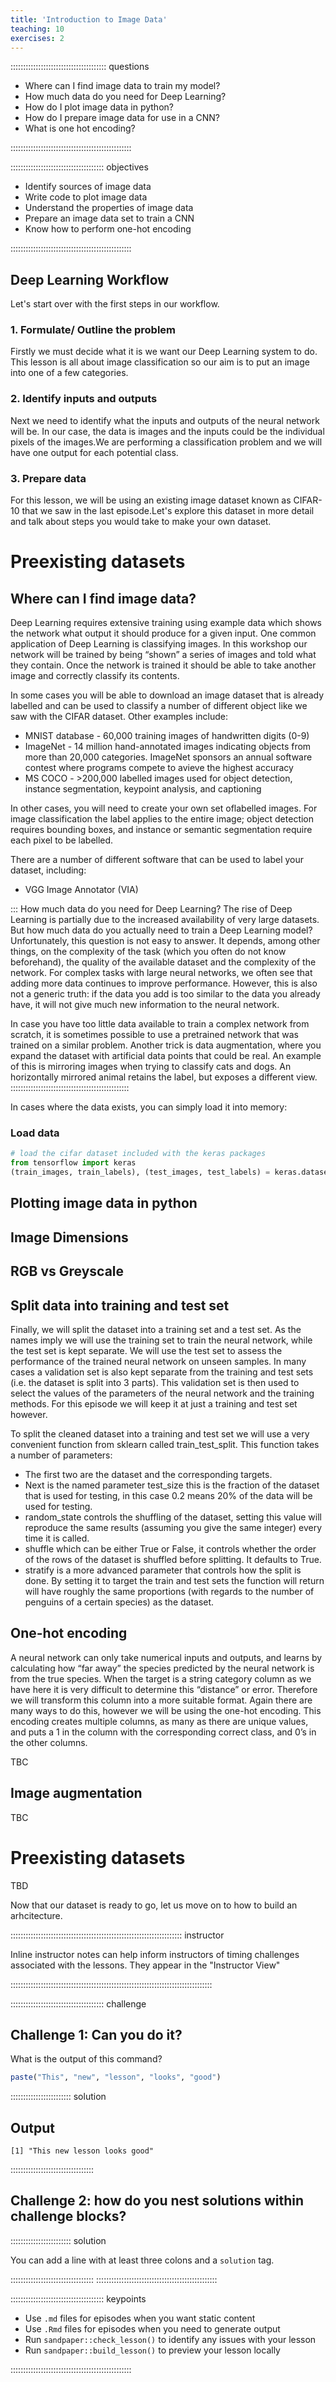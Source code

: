 ```yaml
---
title: 'Introduction to Image Data'
teaching: 10
exercises: 2
---
```


:::::::::::::::::::::::::::::::::::::: questions 

- Where can I find image data to train my model?
- How much data do you need for Deep Learning?
- How do I plot image data in python?
- How do I prepare image data for use in a CNN?
- What is one hot encoding?

::::::::::::::::::::::::::::::::::::::::::::::::

::::::::::::::::::::::::::::::::::::: objectives

- Identify sources of image data
- Write code to plot image data
- Understand the properties of image data
- Prepare an image data set to train a CNN
- Know how to perform one-hot encoding

::::::::::::::::::::::::::::::::::::::::::::::::

## Deep Learning Workflow
Let's start over with the first steps in our workflow.

### 1. Formulate/ Outline the problem
Firstly we must decide what it is we want our Deep Learning system to do. This lesson is all about image classification so our aim is to put an image into one of a few categories.

### 2. Identify inputs and outputs
Next we need to identify what the inputs and outputs of the neural network will be. In our case, the data is images and the inputs could be the individual pixels of the images.We are performing a classification problem and we will have one output for each potential class.

### 3. Prepare data
For this lesson, we will be using an existing image dataset known as CIFAR-10 that we saw in the last episode.Let's explore this dataset in more detail and talk about steps you would take to make your own dataset.

# Preexisting datasets

## Where can I find image data?

Deep Learning requires extensive training using example data which shows the network what output it should produce for a given input. One common application of Deep Learning is classifying images. In this workshop our network will be trained by being “shown” a series of images and told what they contain. Once the network is trained it should be able to take another image and correctly classify its contents.

In some cases you will be able to download an image dataset that is already labelled and can be used to classify a number of different object like we saw with the CIFAR dataset. Other examples include:

- MNIST database - 60,000 training images of handwritten digits (0-9)
- ImageNet - 14 million hand-annotated images indicating objects from more than 20,000 categories. ImageNet sponsors an annual software contest where programs compete to avieve the highest accuracy
- MS COCO - >200,000 labelled images used for object detection, instance segmentation, keypoint analysis, and captioning

In other cases, you will need to create your own set oflabelled images. For image classification the label applies to the entire image; object detection requires bounding boxes, and instance or semantic segmentation require each pixel to be labelled.

There are a number of different software that can be used to label your dataset, including:
- VGG Image Annotator (VIA)

::: How much data do you need for Deep Learning?
The rise of Deep Learning is partially due to the increased availability of very large datasets. But how much data do you actually need to train a Deep Learning model? Unfortunately, this question is not easy to answer. It depends, among other things, on the complexity of the task (which you often do not know beforehand), the quality of the available dataset and the complexity of the network. For complex tasks with large neural networks, we often see that adding more data continues to improve performance. However, this is also not a generic truth: if the data you add is too similar to the data you already have, it will not give much new information to the neural network.

In case you have too little data available to train a complex network from scratch, it is sometimes possible to use a pretrained network that was trained on a similar problem. Another trick is data augmentation, where you expand the dataset with artificial data points that could be real. An example of this is mirroring images when trying to classify cats and dogs. An horizontally mirrored animal retains the label, but exposes a different view.
:::::::::::::::::::::::::::::::::::::::::::::::

In cases where the data exists, you can simply load it into memory:


### Load data

```python
# load the cifar dataset included with the keras packages
from tensorflow import keras
(train_images, train_labels), (test_images, test_labels) = keras.datasets.cifar10.load_data()
```


## Plotting image data in python

## Image Dimensions

## RGB vs Greyscale

## Split data into training and test set
Finally, we will split the dataset into a training set and a test set. As the names imply we will use the training set to train the neural network, while the test set is kept separate. We will use the test set to assess the performance of the trained neural network on unseen samples. In many cases a validation set is also kept separate from the training and test sets (i.e. the dataset is split into 3 parts). This validation set is then used to select the values of the parameters of the neural network and the training methods. For this episode we will keep it at just a training and test set however.

To split the cleaned dataset into a training and test set we will use a very convenient function from sklearn called train_test_split. This function takes a number of parameters:

- The first two are the dataset and the corresponding targets.
- Next is the named parameter test_size this is the fraction of the dataset that is used for testing, in this case 0.2 means 20% of the data will be used for testing.
- random_state controls the shuffling of the dataset, setting this value will reproduce the same results (assuming you give the same integer) every time it is called.
- shuffle which can be either True or False, it controls whether the order of the rows of the dataset is shuffled before splitting. It defaults to True.
- stratify is a more advanced parameter that controls how the split is done. By setting it to target the train and test sets the function will return will have roughly the same proportions (with regards to the number of penguins of a certain species) as the dataset.


## One-hot encoding
A neural network can only take numerical inputs and outputs, and learns by calculating how “far away” the species predicted by the neural network is from the true species. When the target is a string category column as we have here it is very difficult to determine this “distance” or error. Therefore we will transform this column into a more suitable format. Again there are many ways to do this, however we will be using the one-hot encoding. This encoding creates multiple columns, as many as there are unique values, and puts a 1 in the column with the corresponding correct class, and 0’s in the other columns.

TBC

## Image augmentation

TBC

# Preexisting datasets

TBD

Now that our dataset is ready to go, let us move on to how to build an arhcitecture.

:::::::::::::::::::::::::::::::::::::::::::::::::::::::::::::::::::: instructor

Inline instructor notes can help inform instructors of timing challenges
associated with the lessons. They appear in the "Instructor View"

::::::::::::::::::::::::::::::::::::::::::::::::::::::::::::::::::::::::::::::::

::::::::::::::::::::::::::::::::::::: challenge 

## Challenge 1: Can you do it?

What is the output of this command?

```r
paste("This", "new", "lesson", "looks", "good")
```

:::::::::::::::::::::::: solution 

## Output
 
```output
[1] "This new lesson looks good"
```

:::::::::::::::::::::::::::::::::


## Challenge 2: how do you nest solutions within challenge blocks?

:::::::::::::::::::::::: solution 

You can add a line with at least three colons and a `solution` tag.

:::::::::::::::::::::::::::::::::
::::::::::::::::::::::::::::::::::::::::::::::::

::::::::::::::::::::::::::::::::::::: keypoints 

- Use `.md` files for episodes when you want static content
- Use `.Rmd` files for episodes when you need to generate output
- Run `sandpaper::check_lesson()` to identify any issues with your lesson
- Run `sandpaper::build_lesson()` to preview your lesson locally

::::::::::::::::::::::::::::::::::::::::::::::::

